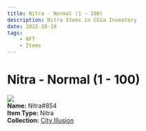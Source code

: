 ```yaml
---
title: Nitra - Normal (1 - 100)
description: Nitra Items in Chia Inventory
date: 2022-10-10
tags:
    - NFT
    - Items
---
```


# Nitra - Normal (1 - 100)
<div class="item_thumbnail">
<img loading="lazy" src="https://eglr2v4sopz22frfkveodry3k3rvwch6wsjtmsuiosu5xvfbwgca.arweave.net/IZcdV5Jz860WJVVI4ccbVuNbCP60kzZKiHSp29ShsYQ"><br/>
<div><strong>Name:</strong> Nitra#854</div>
<div><strong>Item Type:</strong> Nitra</div>
<div><strong>Collection:</strong> <a href="https://www.spacescan.io/xch/nft/collection/col1lend2dcn558km4wcwta4xnkfv3xpcmlp9kyt0m909emvfxechlyqdl5ndg">City Illusion</a></div>
</div>

